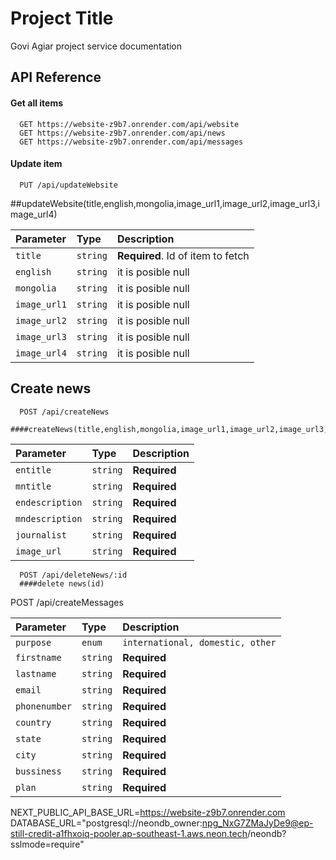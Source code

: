 # Project Title

Govi Agiar project service documentation

## API Reference

#### Get all items

```http
  GET https://website-z9b7.onrender.com/api/website
  GET https://website-z9b7.onrender.com/api/news
  GET https://website-z9b7.onrender.com/api/messages
```

#### Update item

```https
  PUT /api/updateWebsite

```

##updateWebsite(title,english,mongolia,image_url1,image_url2,image_url3,image_url4)

| Parameter    | Type     | Description                       |
| :----------- | :------- | :-------------------------------- |
| `title`      | `string` | **Required**. Id of item to fetch |
| `english`    | `string` | it is posible null                |
| `mongolia`   | `string` | it is posible null                |
| `image_url1` | `string` | it is posible null                |
| `image_url2` | `string` | it is posible null                |
| `image_url3` | `string` | it is posible null                |
| `image_url4` | `string` | it is posible null                |

## Create news

```https
  POST /api/createNews
  ####createNews(title,english,mongolia,image_url1,image_url2,image_url3,image_url4)
```

| Parameter       | Type     | Description  |
| :-------------- | :------- | :----------- |
| `entitle`       | `string` | **Required** |
| `mntitle`       | `string` | **Required** |
| `endescription` | `string` | **Required** |
| `mndescription` | `string` | **Required** |
| `journalist`    | `string` | **Required** |
| `image_url`     | `string` | **Required** |

```https
  POST /api/deleteNews/:id
  ####delete news(id)

```

POST /api/createMessages

| Parameter     | Type     | Description                      |
| :------------ | :------- | :------------------------------- |
| `purpose`     | `enum`   | `international, domestic, other` |
| `firstname`   | `string` | **Required**                     |
| `lastname`    | `string` | **Required**                     |
| `email`       | `string` | **Required**                     |
| `phonenumber` | `string` | **Required**                     |
| `country`     | `string` | **Required**                     |
| `state`       | `string` | **Required**                     |
| `city`        | `string` | **Required**                     |
| `bussiness`   | `string` | **Required**                     |
| `plan`        | `string` | **Required**                     |

NEXT_PUBLIC_API_BASE_URL=https://website-z9b7.onrender.com
DATABASE_URL="postgresql://neondb_owner:npg_NxG7ZMaJyDe9@ep-still-credit-a1fhxoiq-pooler.ap-southeast-1.aws.neon.tech/neondb?sslmode=require"

